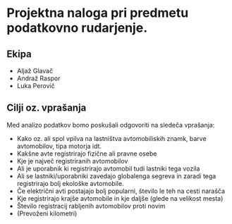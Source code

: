 # Projektna naloga pri predmetu podatkovno rudarjenje. #

## Ekipa ##

* Aljaž Glavač
* Andraž Raspor
* Luka Perovič
 
## Cilji oz. vprašanja ##

 Med analizo podatkov bomo poskušali odgovoriti na sledeča vprašanja:
 
 * Kako oz. ali spol vpilva na lastništva avtomobiliskih znamk, barve avtomobilov, tipa motorja idt.
* Kakšne avte registrirajo fizične ali pravne osebe
* Kje je največ registriranih avtomobilov
* Ali je uporabnik ki registrirajo avtomobil tudi lastniki tega vozila
* Ali se lastniki/uporabniki zavedajo globalenga segreva in zaradi tega registrirajo bolj ekološke avtomobile.
* Če električni avti postajajo bolj popularni, število le teh na cesti narašča
* Kje registrirajo krajše avtomobile in kje daljše (glede na velikost mesta)
* Število registracij rabljenih avtomobilov proti novim
* (Prevoženi kilometri)
